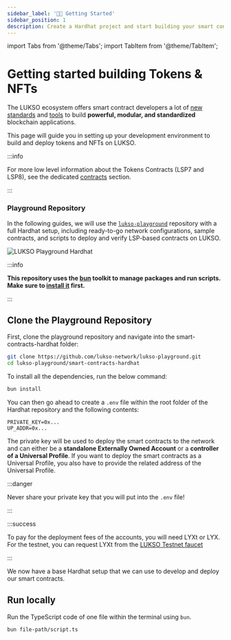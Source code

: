 ```yaml
---
sidebar_label: '👋🏻 Getting Started'
sidebar_position: 1
description: Create a Hardhat project and start building your smart contracts for LUKSO.
---
```


import Tabs from '@theme/Tabs';
import TabItem from '@theme/TabItem';

# Getting started building Tokens & NFTs

The LUKSO ecosystem offers smart contract developers a lot of [new standards](../../standards/introduction.md) and [tools](../../tools/getting-started.md) to build **powerful, modular, and standardized** blockchain applications.

This page will guide you in setting up your development environment to build and deploy tokens and NFTs on LUKSO.

:::info

For more low level information about the Tokens Contracts (LSP7 and LSP8), see the dedicated [contracts](../../contracts/introduction.md) section.

:::

### Playground Repository

In the following guides, we will use the [`lukso-playground`](https://github.com/lukso-network/lukso-playground) repository with a full Hardhat setup, including ready-to-go network configurations, sample contracts, and scripts to deploy and verify LSP-based contracts on LUKSO.

<div style={{textAlign: 'center'}}>

<img
src="/img/guides/playground_hardhat.png"
alt="LUKSO Playground Hardhat"
/>

</div>

:::info

**This repository uses the [bun](https://bun.sh) toolkit to manage packages and run scripts. Make sure to [install it](https://bun.sh/docs/installation) first.**

:::

## Clone the Playground Repository

First, clone the playground repository and navigate into the smart-contracts-hardhat folder:

```bash
git clone https://github.com/lukso-network/lukso-playground.git
cd lukso-playground/smart-contracts-hardhat
```

To install all the dependencies, run the below command:

```bash
bun install
```

You can then go ahead to create a `.env` file within the root folder of the Hardhat repository and the following contents:

```text title=".env"
PRIVATE_KEY=0x...
UP_ADDR=0x...
```

The private key will be used to deploy the smart contracts to the network and can either be a **standalone Externally Owned Account** or a **controller of a Universal Profile**. If you want to deploy the smart contracts as a Universal Profile, you also have to provide the related address of the Universal Profile.

:::danger

Never share your private key that you will put into the `.env` file!

:::

:::success

To pay for the deployment fees of the accounts, you will need LYXt or LYX. For the testnet, you can request LYXt from the [LUKSO Testnet faucet](https://faucet.testnet.lukso.network/)

:::

We now have a base Hardhat setup that we can use to develop and deploy our smart contracts.

## Run locally

Run the TypeScript code of one file within the terminal using `bun`.

```bash
bun file-path/script.ts
```
